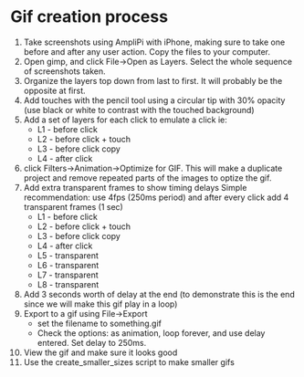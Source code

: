 # Gif creation process
1. Take screenshots using AmpliPi with iPhone, making sure to take one before and after any user action. Copy the files to your computer.
1. Open gimp, and click File->Open as Layers. Select the whole sequence of screenshots taken.
1. Organize the layers top down from last to first. It will probably be the opposite at first.
1. Add touches with the pencil tool using a circular tip with 30% opacity (use black or white to contrast with the touched background)
1. Add a set of layers for each click to emulate a click ie:
    * L1 - before click
    * L2 - before click + touch
    * L3 - before click copy
    * L4 - after click
1. click Filters->Animation->Optimize for GIF. This will make a duplicate project and remove repeated parts of the images to optize the gif.
1. Add extra transparent frames to show timing delays
  Simple recommendation: use 4fps (250ms period) and after every click add 4 transparent frames (1 sec)
    * L1 - before click
    * L2 - before click + touch
    * L3 - before click copy
    * L4 - after click
    * L5 - transparent
    * L6 - transparent
    * L7 - transparent
    * L8 - transparent
1. Add 3 seconds worth of delay at the end (to demonstrate this is the end since we will make this gif play in a loop)
1. Export to a gif using File->Export
    * set the filename to something.gif
    * Check the options: as animation, loop forever, and use delay entered. Set delay to 250ms.
1. View the gif and make sure it looks good
1. Use the create_smaller_sizes script to make smaller gifs
